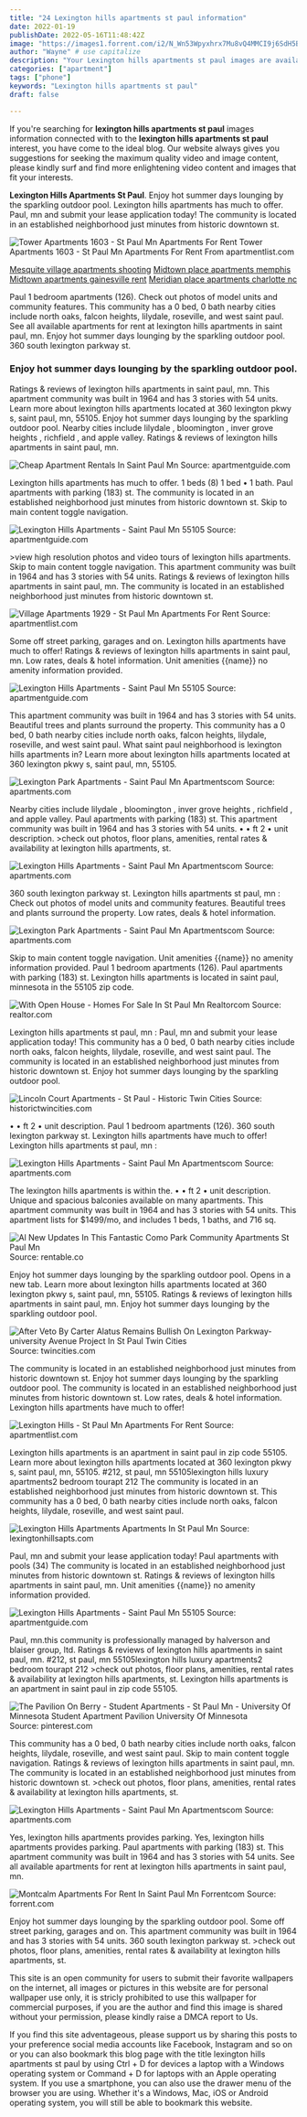 ```yaml
---
title: "24 Lexington hills apartments st paul information"
date: 2022-01-19
publishDate: 2022-05-16T11:48:42Z
image: "https://images1.forrent.com/i2/N_Wn53Wpyxhrx7Mu8vQ4MMCI9j6SdH5BBHLouwQbfPI/112/image.jpg"
author: "Wayne" # use capitalize
description: "Your Lexington hills apartments st paul images are available in this site. Lexington hills apartments st paul are a topic that is being searched for and liked by netizens now. You can Download the Lexington hills apartments st paul files here. Get all free vectors."
categories: ["apartment"]
tags: ["phone"]
keywords: "Lexington hills apartments st paul"
draft: false

---
```


If you're searching for **lexington hills apartments st paul** images information connected with to the **lexington hills apartments st paul** interest, you have come to the ideal  blog.  Our website always  gives you  suggestions  for seeking  the maximum  quality video and image  content, please kindly surf and find more enlightening video content and images  that fit your interests.

**Lexington Hills Apartments St Paul**. Enjoy hot summer days lounging by the sparkling outdoor pool. Lexington hills apartments has much to offer. Paul, mn and submit your lease application today! The community is located in an established neighborhood just minutes from historic downtown st.

![Tower Apartments 1603 - St Paul Mn Apartments For Rent](https://res.cloudinary.com/apartmentlist/image/upload/c_fill,dpr_auto,f_auto,g_center,h_415,q_auto,w_640/415278b6d7fbfd762c4524e117d81e45.jpg "Tower Apartments 1603 - St Paul Mn Apartments For Rent")
Tower Apartments 1603 - St Paul Mn Apartments For Rent From apartmentlist.com

[Mesquite village apartments shooting](/mesquite-village-apartments-shooting/)
[Midtown place apartments memphis](/midtown-place-apartments-memphis/)
[Midtown apartments gainesville rent](/midtown-apartments-gainesville-rent/)
[Meridian place apartments charlotte nc](/meridian-place-apartments-charlotte-nc/)

Paul 1 bedroom apartments (126). Check out photos of model units and community features. This community has a 0 bed, 0 bath nearby cities include north oaks, falcon heights, lilydale, roseville, and west saint paul. See all available apartments for rent at lexington hills apartments in saint paul, mn. Enjoy hot summer days lounging by the sparkling outdoor pool. 360 south lexington parkway st.

### Enjoy hot summer days lounging by the sparkling outdoor pool.

Ratings &amp; reviews of lexington hills apartments in saint paul, mn. This apartment community was built in 1964 and has 3 stories with 54 units. Learn more about lexington hills apartments located at 360 lexington pkwy s, saint paul, mn, 55105. Enjoy hot summer days lounging by the sparkling outdoor pool. Nearby cities include lilydale , bloomington , inver grove heights , richfield , and apple valley. Ratings &amp; reviews of lexington hills apartments in saint paul, mn.


![Cheap Apartment Rentals In Saint Paul Mn](https://rentpath-res.cloudinary.com/w_336,h_280,t_rp,cs_tinysrgb,fl_force_strip,c_fill/e_unsharp_mask:50,q_auto/0c0ad5b2cdd9035b8c7abf39b0349f96 "Cheap Apartment Rentals In Saint Paul Mn")
Source: apartmentguide.com

Lexington hills apartments has much to offer. 1 beds (8) 1 bed • 1 bath. Paul apartments with parking (183) st. The community is located in an established neighborhood just minutes from historic downtown st. Skip to main content toggle navigation.

![Lexington Hills Apartments - Saint Paul Mn 55105](https://rentpath-res.cloudinary.com/$img_current/t_3x2_jpg_xl/19afb1fb9b467e24e8211cfb1c32ea77 "Lexington Hills Apartments - Saint Paul Mn 55105")
Source: apartmentguide.com

&gt;view high resolution photos and video tours of lexington hills apartments. Skip to main content toggle navigation. This apartment community was built in 1964 and has 3 stories with 54 units. Ratings &amp; reviews of lexington hills apartments in saint paul, mn. The community is located in an established neighborhood just minutes from historic downtown st.

![Village Apartments 1929 - St Paul Mn Apartments For Rent](https://res.cloudinary.com/apartmentlist/image/upload/c_fit,dpr_auto,f_auto,h_640,q_auto,w_640/8b7d28ec9806cce6e03dcc98d38e5e5d.jpg "Village Apartments 1929 - St Paul Mn Apartments For Rent")
Source: apartmentlist.com

Some off street parking, garages and on. Lexington hills apartments have much to offer! Ratings &amp; reviews of lexington hills apartments in saint paul, mn. Low rates, deals &amp; hotel information. Unit amenities {{name}} no amenity information provided.

![Lexington Hills Apartments - Saint Paul Mn 55105](https://rentpath-res.cloudinary.com/$img_current/t_3x2_jpg_xl/4d52ae475448dfbbd5406e2699397ffd "Lexington Hills Apartments - Saint Paul Mn 55105")
Source: apartmentguide.com

This apartment community was built in 1964 and has 3 stories with 54 units. Beautiful trees and plants surround the property. This community has a 0 bed, 0 bath nearby cities include north oaks, falcon heights, lilydale, roseville, and west saint paul. What saint paul neighborhood is lexington hills apartments in? Learn more about lexington hills apartments located at 360 lexington pkwy s, saint paul, mn, 55105.

![Lexington Park Apartments - Saint Paul Mn Apartmentscom](https://images1.apartments.com/i2/o42xkd7wyRs6ev0Jg1KUz_dCInXrZpAUcVTk_FNJbt4/111/lexington-park-apartments-saint-paul-mn-primary-photo.jpg "Lexington Park Apartments - Saint Paul Mn Apartmentscom")
Source: apartments.com

Nearby cities include lilydale , bloomington , inver grove heights , richfield , and apple valley. Paul apartments with parking (183) st. This apartment community was built in 1964 and has 3 stories with 54 units. • • ft 2 • unit description. &gt;check out photos, floor plans, amenities, rental rates &amp; availability at lexington hills apartments, st.

![Lexington Hills Apartments - Saint Paul Mn Apartmentscom](https://images1.apartments.com/i2/e0x499m44iv0XygxbJU1ddlFASNZEOGNPBCInmEBdYQ/117/lexington-hills-apartments-saint-paul-mn-2br-2ba.jpg?p=1 "Lexington Hills Apartments - Saint Paul Mn Apartmentscom")
Source: apartments.com

360 south lexington parkway st. Lexington hills apartments st paul, mn : Check out photos of model units and community features. Beautiful trees and plants surround the property. Low rates, deals &amp; hotel information.

![Lexington Park Apartments - Saint Paul Mn Apartmentscom](https://images1.apartments.com/i2/QT-N88xEcm0fal2RV9tYzYb6WxflcRt6KxUMbKs5LOI/117/lexington-park-apartments-saint-paul-mn-building-photo.jpg?p=1 "Lexington Park Apartments - Saint Paul Mn Apartmentscom")
Source: apartments.com

Skip to main content toggle navigation. Unit amenities {{name}} no amenity information provided. Paul 1 bedroom apartments (126). Paul apartments with parking (183) st. Lexington hills apartments is located in saint paul, minnesota in the 55105 zip code.

![With Open House - Homes For Sale In St Paul Mn Realtorcom](https://ap.rdcpix.com/d0aad364a596353a4791506880f4bb42l-m121824505od-w480_h360.jpg "With Open House - Homes For Sale In St Paul Mn Realtorcom")
Source: realtor.com

Lexington hills apartments st paul, mn : Paul, mn and submit your lease application today! This community has a 0 bed, 0 bath nearby cities include north oaks, falcon heights, lilydale, roseville, and west saint paul. The community is located in an established neighborhood just minutes from historic downtown st. Enjoy hot summer days lounging by the sparkling outdoor pool.

![Lincoln Court Apartments - St Paul - Historic Twin Cities](https://www.historictwincities.com/wp-content/uploads/2019/12/DSC_0547.jpg "Lincoln Court Apartments - St Paul - Historic Twin Cities")
Source: historictwincities.com

• • ft 2 • unit description. Paul 1 bedroom apartments (126). 360 south lexington parkway st. Lexington hills apartments have much to offer! Lexington hills apartments st paul, mn :

![Lexington Hills Apartments - Saint Paul Mn Apartmentscom](https://images1.apartments.com/i2/MeoBQaF4dALEsEN_Vy1bK4BE8hACzeFZl0CethXbdiw/117/lexington-hills-apartments-saint-paul-mn-2br-2ba.jpg?p=1 "Lexington Hills Apartments - Saint Paul Mn Apartmentscom")
Source: apartments.com

The lexington hills apartments is within the. • • ft 2 • unit description. Unique and spacious balconies available on many apartments. This apartment community was built in 1964 and has 3 stories with 54 units. This apartment lists for $1499/mo, and includes 1 beds, 1 baths, and 716 sq.

![Al New Updates In This Fantastic Como Park Community Apartments St Paul Mn](https://images.rentable.co/27884/53699907/slide.jpg "Al New Updates In This Fantastic Como Park Community Apartments St Paul Mn")
Source: rentable.co

Enjoy hot summer days lounging by the sparkling outdoor pool. Opens in a new tab. Learn more about lexington hills apartments located at 360 lexington pkwy s, saint paul, mn, 55105. Ratings &amp; reviews of lexington hills apartments in saint paul, mn. Enjoy hot summer days lounging by the sparkling outdoor pool.

![After Veto By Carter Alatus Remains Bullish On Lexington Parkway-university Avenue Project In St Paul Twin Cities](https://www.twincities.com/wp-content/uploads/2021/04/Lexington-Station-Alatus-proposal-e1617645686560.jpg "After Veto By Carter Alatus Remains Bullish On Lexington Parkway-university Avenue Project In St Paul Twin Cities")
Source: twincities.com

The community is located in an established neighborhood just minutes from historic downtown st. Enjoy hot summer days lounging by the sparkling outdoor pool. The community is located in an established neighborhood just minutes from historic downtown st. Low rates, deals &amp; hotel information. Lexington hills apartments have much to offer!

![Lexington Hills - St Paul Mn Apartments For Rent](https://res.cloudinary.com/apartmentlist/image/upload/c_fill,dpr_auto,f_auto,g_center,h_415,q_auto,w_640/5593adc4dbb706aedf3572ead0ae1415.jpg "Lexington Hills - St Paul Mn Apartments For Rent")
Source: apartmentlist.com

Lexington hills apartments is an apartment in saint paul in zip code 55105. Learn more about lexington hills apartments located at 360 lexington pkwy s, saint paul, mn, 55105. #212, st paul, mn 55105lexington hills luxury apartments2 bedroom tourapt 212 The community is located in an established neighborhood just minutes from historic downtown st. This community has a 0 bed, 0 bath nearby cities include north oaks, falcon heights, lilydale, roseville, and west saint paul.

![Lexington Hills Apartments Apartments In St Paul Mn](https://resource.rentcafe.com/image/upload/q_auto,f_auto/s3/3/513247/lexington%20hills%20exterior%201(2).jpg "Lexington Hills Apartments Apartments In St Paul Mn")
Source: lexingtonhillsapts.com

Paul, mn and submit your lease application today! Paul apartments with pools (34) The community is located in an established neighborhood just minutes from historic downtown st. Ratings &amp; reviews of lexington hills apartments in saint paul, mn. Unit amenities {{name}} no amenity information provided.

![Lexington Hills Apartments - Saint Paul Mn 55105](https://rentpath-res.cloudinary.com/$img_current/t_3x2_jpg_xl/203ec30acc4d2f84a304d48e1eef6dc7 "Lexington Hills Apartments - Saint Paul Mn 55105")
Source: apartmentguide.com

Paul, mn.this community is professionally managed by halverson and blaiser group, ltd. Ratings &amp; reviews of lexington hills apartments in saint paul, mn. #212, st paul, mn 55105lexington hills luxury apartments2 bedroom tourapt 212 &gt;check out photos, floor plans, amenities, rental rates &amp; availability at lexington hills apartments, st. Lexington hills apartments is an apartment in saint paul in zip code 55105.

![The Pavilion On Berry - Student Apartments - St Paul Mn - University Of Minnesota Student Apartment Pavilion University Of Minnesota](https://i.pinimg.com/originals/57/56/f7/5756f7f1a98fb0e26c5aa92c70c95883.jpg "The Pavilion On Berry - Student Apartments - St Paul Mn - University Of Minnesota Student Apartment Pavilion University Of Minnesota")
Source: pinterest.com

This community has a 0 bed, 0 bath nearby cities include north oaks, falcon heights, lilydale, roseville, and west saint paul. Skip to main content toggle navigation. Ratings &amp; reviews of lexington hills apartments in saint paul, mn. The community is located in an established neighborhood just minutes from historic downtown st. &gt;check out photos, floor plans, amenities, rental rates &amp; availability at lexington hills apartments, st.

![Lexington Hills Apartments - Saint Paul Mn Apartmentscom](https://images1.apartments.com/i2/QsaTyA8q30j_VWEA9bVjfvgBGMb-hh6IBqeqeBXDlkQ/117/lexington-hills-apartments-saint-paul-mn-2br-2ba.jpg?p=1 "Lexington Hills Apartments - Saint Paul Mn Apartmentscom")
Source: apartments.com

Yes, lexington hills apartments provides parking. Yes, lexington hills apartments provides parking. Paul apartments with parking (183) st. This apartment community was built in 1964 and has 3 stories with 54 units. See all available apartments for rent at lexington hills apartments in saint paul, mn.

![Montcalm Apartments For Rent In Saint Paul Mn Forrentcom](https://images1.forrent.com/i2/N_Wn53Wpyxhrx7Mu8vQ4MMCI9j6SdH5BBHLouwQbfPI/112/image.jpg "Montcalm Apartments For Rent In Saint Paul Mn Forrentcom")
Source: forrent.com

Enjoy hot summer days lounging by the sparkling outdoor pool. Some off street parking, garages and on. This apartment community was built in 1964 and has 3 stories with 54 units. 360 south lexington parkway st. &gt;check out photos, floor plans, amenities, rental rates &amp; availability at lexington hills apartments, st.

This site is an open community for users to submit their favorite wallpapers on the internet, all images or pictures in this website are for personal wallpaper use only, it is stricly prohibited to use this wallpaper for commercial purposes, if you are the author and find this image is shared without your permission, please kindly raise a DMCA report to Us.

If you find this site adventageous, please support us by sharing this posts to your preference social media accounts like Facebook, Instagram and so on or you can also bookmark this blog page with the title lexington hills apartments st paul by using Ctrl + D for devices a laptop with a Windows operating system or Command + D for laptops with an Apple operating system. If you use a smartphone, you can also use the drawer menu of the browser you are using. Whether it's a Windows, Mac, iOS or Android operating system, you will still be able to bookmark this website.
